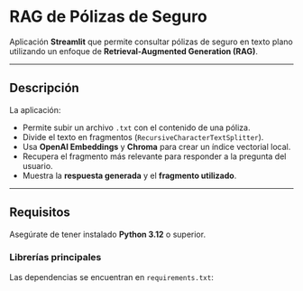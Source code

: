 # RAG de Pólizas de Seguro

Aplicación **Streamlit** que permite consultar pólizas de seguro en texto plano utilizando un enfoque de **Retrieval-Augmented Generation (RAG)**.

---

## Descripción

La aplicación:
- Permite subir un archivo `.txt` con el contenido de una póliza.
- Divide el texto en fragmentos (`RecursiveCharacterTextSplitter`).
- Usa **OpenAI Embeddings** y **Chroma** para crear un índice vectorial local.
- Recupera el fragmento más relevante para responder a la pregunta del usuario.
- Muestra la **respuesta generada** y el **fragmento utilizado**.

---

## Requisitos

Asegúrate de tener instalado **Python 3.12** o superior.

### Librerías principales
Las dependencias se encuentran en `requirements.txt`:

